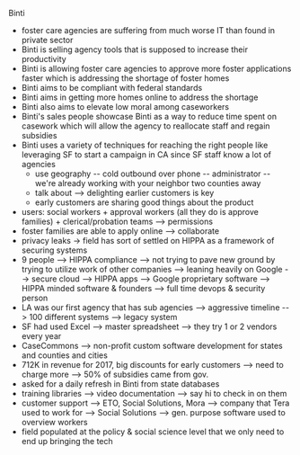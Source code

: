 Binti

* foster care agencies are suffering from much worse IT than found in private sector
* Binti is selling agency tools that is supposed to increase their productivity
* Binti is allowing foster care agencies to approve more foster applications faster which is addressing the shortage of foster homes
* Binti aims to be compliant with federal standards
* Binti aims in getting more homes online to address the shortage
* Binti also aims to elevate low moral among caseworkers
* Binti's sales people showcase Binti as a way to reduce time spent on casework which will allow the agency to reallocate staff and regain subsidies
* Binti uses a variety of techniques for reaching the right people like leveraging SF to start a campaign in CA since SF staff know a lot of agencies
    * use geography -- cold outbound over phone -- administrator -- we're already working with your neighbor two counties away 
    * talk about --> delighting earlier customers is key
    * early customers are sharing good things about the product
* users: social workers + approval workers (all they do is approve families) + clerical/probation teams --> permissions 
* foster families are able to apply online --> collaborate
* privacy leaks -> field has sort of settled on HIPPA as a framework of securing systems
* 9 people --> HIPPA compliance --> not trying to pave new ground by trying to utilize work of other companies --> leaning heavily on Google --> secure cloud --> HIPPA apps --> Google proprietary software --> HIPPA minded software & founders --> full time devops & security person
* LA was our first agency that has sub agencies --> aggressive timeline --> 100 different systems --> legacy system 
* SF had used Excel --> master spreadsheet --> they try 1 or 2 vendors every year
* CaseCommons --> non-profit custom software development for states and counties and cities
* 712K in revenue for 2017, big discounts for early customers --> need to charge more --> 50% of subsidies came from gov. 
* asked for a daily refresh in Binti from state databases 
* training libraries --> video documentation --> say hi to check in on them
* customer support --> ETO, Social Solutions, Mora --> company that Tera used to work for --> Social Solutions --> gen. purpose software used to overview workers
* field populated at the policy & social science level that we only need to end up bringing the tech
